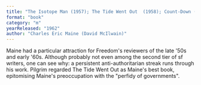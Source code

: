```yaml
---
title: "The Isotope Man (1957); The Tide Went Out  (1958); Count-Down (1959); Subterfuge (1959); The Darkest of Nights"
format: "book"
category: "m"
yearReleased: "1962"
author: "Charles Eric Maine (David McIlwain)"
---
```

Maine had a particular attraction for Freedom's reviewers of the late '50s and early '60s. Although probably not even among the second tier of sf writers, one can see why: a persistent anti-authoritarian streak runs through his work.  Pilgrim regarded The Tide Went Out as Maine's best book, epitomising  Maine's preoccupation with the "perfidy of governments".